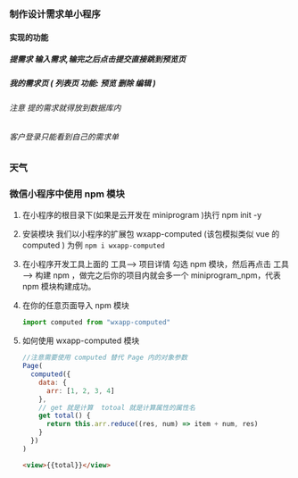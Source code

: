 ### 制作设计需求单小程序

#### 实现的功能

##### 提需求 输入需求,输完之后点击提交直接跳到预览页

##### 我的需求页 ( 列表页 功能: 预览 删除 编辑 )

###### 注意 提的需求就得放到数据库内

###### 客户登录只能看到自己的需求单

### 天气

### 微信小程序中使用 npm 模块

1. 在小程序的根目录下(如果是云开发在 miniprogram )执行 npm init -y
2. 安装模块 我们以小程序的扩展包 wxapp-computed (该包模拟类似 vue 的 computed ) 为例 `npm i wxapp-computed`
3. 在小程序开发工具上面的 工具--> 项目详情 勾选 npm 模块，然后再点击 工具 --> 构建 npm ，做完之后你的项目内就会多一个 miniprogram_npm，代表 npm 模块构建成功。
4. 在你的任意页面导入 npm 模块

   ```js
   import computed from "wxapp-computed"
   ```

5. 如何使用 wxapp-computed 模块

   ```js
   //注意需要使用 computed 替代 Page 内的对象参数
   Page(
     computed({
       data: {
         arr: [1, 2, 3, 4]
       },
       // get 就是计算  totoal 就是计算属性的属性名
       get total() {
         return this.arr.reduce((res, num) => item + num, res)
       }
     })
   )
   ```

   ```html
   <view>{{total}}</view>
   ```
